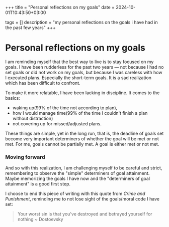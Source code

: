 +++
title = "Personal reflections on my goals"
date = 2024-10-01T10:43:50+03:00

tags = []
description = "my personal reflections on the goals i have had in the past few years"
+++

# Personal reflections on my goals
I am reminding myself that the best way to live is to stay focused on my goals. I have been rudderless for the past two years — not because I had no set goals or did not work on my goals, but because I was careless with how I executed plans. Especially the short-term goals. It is a sad realization which has been difficult to confront.

 To make it more relatable, I have been lacking in discipline. It comes to the basics:
 - waking up(99% of the time not according to plan), 
 - how I would manage time(99% of the time I couldn't finish a plan without distraction)
 - not covering up for missed/adjusted plans.

These things are simple, yet in the long run, that is, the deadline of goals set become very important determiners of whether the goal will be met or not met. For me, goals cannot be partially met. A goal is either met or not met.

### Moving forward
And so with this realization, I am challenging myself to be careful and strict, remembering to observe the "simple" determiners of goal attainment. Maybe memorizing the goals I have now and the "determiners of goal attainment" is a good first step.

I choose to end this piece of writing with this quote from *Crime and Punishment*, reminding me to not lose sight of the goals/moral code I have set:

> Your worst sin is that you've destroyed and betrayed yourself for nothing ~ Dostoevsky
